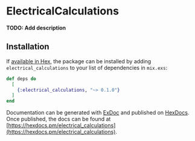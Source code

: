 # ElectricalCalculations

**TODO: Add description**

## Installation

If [available in Hex](https://hex.pm/docs/publish), the package can be installed
by adding `electrical_calculations` to your list of dependencies in `mix.exs`:

```elixir
def deps do
  [
    {:electrical_calculations, "~> 0.1.0"}
  ]
end
```

Documentation can be generated with [ExDoc](https://github.com/elixir-lang/ex_doc)
and published on [HexDocs](https://hexdocs.pm). Once published, the docs can
be found at [https://hexdocs.pm/electrical_calculations](https://hexdocs.pm/electrical_calculations).

